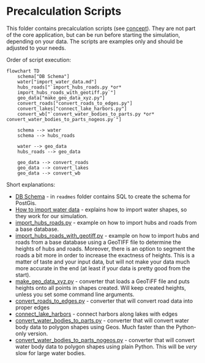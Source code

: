 # Precalculation Scripts

This folder contains precalculation scripts (see [concept](../readmes/concept.md)). They are not part of the core
application, but can be run before starting the simulation, depending on your data. The scripts are examples only and
should be adjusted to your needs.

Order of script execution:

```mermaid
flowchart TD
    schema["DB Schema"]
    water["import_water_data.md"]
    hubs_roads["`import_hubs_roads.py *or*
    import_hubs_roads_with_geotiff.py`"]
    geo_data["make_geo_data_xyz.py"]
    convert_roads["convert_roads_to_edges.py"]
    convert_lakes["connect_lake_harbors.py"]
    convert_wb["`convert_water_bodies_to_parts.py *or* convert_water_bodies_to_parts_nogeos.py`"]
    
    schema --> water
    schema --> hubs_roads
    
    water --> geo_data
    hubs_roads --> geo_data
    
    geo_data --> convert_roads
    geo_data --> convert_lakes
    geo_data --> convert_wb
```


Short explanations:

* [DB Schema](../readmes/database_schema.sql) - in `readmes` folder contains SQL to create the schema for PostGis.
* [How to import water data](import_water_data.md) - explains how to import water shapes, so they work for our
  simulation. 
* [import_hubs_roads.py](import_hubs_roads.py) - example on how to import hubs and roads from a base database.
* [import_hubs_roads_with_geotiff.py](import_hubs_roads_with_geotiff.py) - example on how to import hubs and roads from
  a base database using a GeoTIFF file to determine the heights of hubs and roads. Moreover, there is an option to
  segment the roads a bit more in order to increase the exactness of heights. This is a matter of taste and your
  input data, but will not make your data much more accurate in the end (at least if your data is pretty good from the
  start).
* [make_geo_data_xyz.py](make_geo_data_xyz.py) - converter that loads a GeoTiFF file and puts heights onto all points in
  shapes created. Will keep created heights, unless you set some command line arguments.
* [convert_roads_to_edges.py](convert_roads_to_edges.py) - converter that will convert road data into proper edges
* [connect_lake_harbors](connect_lake_harbors.py) - connect harbors along lakes with edges
* [convert_water_bodies_to_parts.py](convert_water_bodies_to_parts.py) - converter that will convert water body data
  to polygon shapes using Geos. Much faster than the Python-only version.
* [convert_water_bodies_to_parts_nogeos.py](convert_water_bodies_to_parts_nogeos.py) - converter that will convert 
  water body data to polygon shapes using plain Python. This will be *very* slow for large water bodies.
